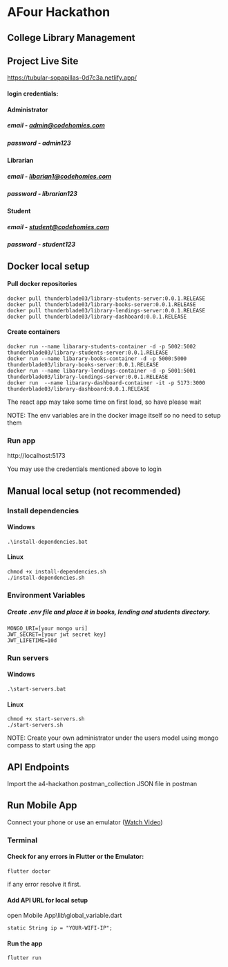 # AFour Hackathon

## College Library Management

## Project Live Site
https://tubular-sopapillas-0d7c3a.netlify.app/

#### login credentials:

#### Administrator
##### email - admin@codehomies.com
##### password - admin123

#### Librarian
##### email - libarian1@codehomies.com
##### password - librarian123

#### Student
##### email - student@codehomies.com
##### password - student123

## Docker local setup

#### Pull docker repositories
```
docker pull thunderblade03/library-students-server:0.0.1.RELEASE
docker pull thunderblade03/library-books-server:0.0.1.RELEASE
docker pull thunderblade03/library-lendings-server:0.0.1.RELEASE
docker pull thunderblade03/library-dashboard:0.0.1.RELEASE
```
#### Create containers
```
docker run --name libarary-students-container -d -p 5002:5002 thunderblade03/library-students-server:0.0.1.RELEASE
docker run --name libarary-books-container -d -p 5000:5000 thunderblade03/library-books-server:0.0.1.RELEASE
docker run --name libarary-lendings-container -d -p 5001:5001 thunderblade03/library-lendings-server:0.0.1.RELEASE
docker run  --name libarary-dashboard-container -it -p 5173:3000 thunderblade03/library-dashboard:0.0.1.RELEASE
```
The react app may take some time on first load, so have please wait

NOTE: The env variables are in the docker image itself so no need to setup them

### Run app
http://localhost:5173

You may use the credentials mentioned above to login

## Manual local setup (not recommended)

### Install dependencies

#### Windows
```
.\install-dependencies.bat
```

#### Linux
```
chmod +x install-dependencies.sh
./install-dependencies.sh
```

### Environment Variables
##### Create .env file and place it in books, lending and students directory.
```
MONGO_URI=[your mongo uri]
JWT_SECRET=[your jwt secret key]
JWT_LIFETIME=10d
```
### Run servers
#### Windows
```
.\start-servers.bat
```

#### Linux
```
chmod +x start-servers.sh
./start-servers.sh
```
NOTE: Create your own administrator under the users model using mongo compass to start using the app


## API Endpoints
Import the a4-hackathon.postman_collection JSON file in postman

## Run Mobile App
Connect your phone or use an emulator ([Watch Video](https://semicolon.dev/flutter/how-to-run-existing-flutter-app-in-vscode))

### Terminal
#### Check for any errors in Flutter or the Emulator:
```
flutter doctor
```
if any error resolve it first.

#### Add API URL for local setup
open Mobile App\lib\global_variable.dart
```
static String ip = "YOUR-WIFI-IP";
```


#### Run the app
```
flutter run
```


